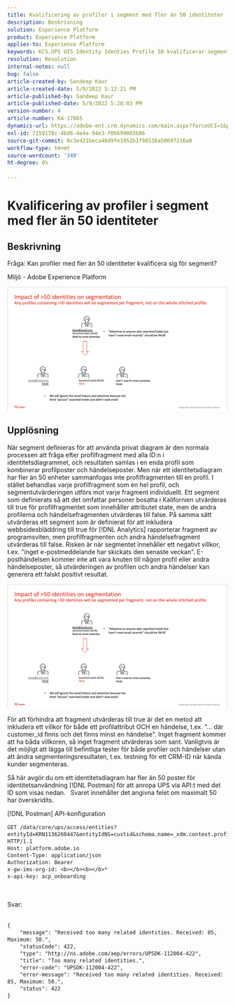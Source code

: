 ```yaml
---
title: Kvalificering av profiler i segment med fler än 50 identiteter
description: Beskrivning
solution: Experience Platform
product: Experience Platform
applies-to: Experience Platform
keywords: KCS,UPS UIS Identity Identies Profile 50 kvalificerar segment
resolution: Resolution
internal-notes: null
bug: false
article-created-by: Sandeep Kaur
article-created-date: 5/9/2022 5:12:21 PM
article-published-by: Sandeep Kaur
article-published-date: 5/9/2022 5:28:03 PM
version-number: 4
article-number: KA-17865
dynamics-url: https://adobe-ent.crm.dynamics.com/main.aspx?forceUCI=1&pagetype=entityrecord&etn=knowledgearticle&id=28d49c2a-bbcf-ec11-a7b5-00224809c27a
exl-id: 7159178c-4bd6-4e4a-94e3-f0b699003b86
source-git-commit: 0c3e421beca46d9fe1952b1f98538a50697216a0
workflow-type: tm+mt
source-wordcount: '349'
ht-degree: 0%

---
```


# Kvalificering av profiler i segment med fler än 50 identiteter

## Beskrivning


Fråga: Kan profiler med fler än 50 identiteter kvalificera sig för segment?

Miljö - Adobe Experience Platform



![](assets/___2ed49c2a-bbcf-ec11-a7b5-00224809c27a___.png)






## Upplösning


När segment definieras för att använda privat diagram är den normala processen att fråga efter profilfragment med alla ID:n i identitetsdiagrammet, och resultaten samlas i en enda profil som kombinerar profilposter och händelseposter. Men när ett identitetsdiagram har fler än 50 enheter sammanfogas inte profilfragmenten till en profil. I stället behandlas varje profilfragment som en hel profil, och segmentutvärderingen utförs mot varje fragment individuellt. Ett segment som definierats så att det omfattar personer bosatta i Kalifornien utvärderas till true för profilfragmentet som innehåller attributet state, men de andra profilerna och händelsefragmenten utvärderas till false. På samma sätt utvärderas ett segment som är definierat för att inkludera webbsidesbläddring till true för [!DNL Analytics] rapporterar fragment av programsviten, men profilfragmenten och andra händelsefragment utvärderas till false. Risken är när segmentet innehåller ett negativt villkor, t.ex. &quot;inget e-postmeddelande har skickats den senaste veckan&quot;. E-posthändelsen kommer inte att vara knuten till någon profil eller andra händelseposter, så utvärderingen av profilen och andra händelser kan generera ett falskt positivt resultat.

![](assets/6d02b7b2-cf7f-ec11-8d21-0022480aa950.png)

För att förhindra att fragment utvärderas till true är det en metod att inkludera ett villkor för både ett profilattribut OCH en händelse, t.ex. &quot;... där customer_id finns och det finns minst en händelse&quot;. Inget fragment kommer att ha båda villkoren, så inget fragment utvärderas som sant. Vanligtvis är det möjligt att lägga till befintliga tester för både profiler och händelser utan att ändra segmenteringsresultaten, t.ex. testning för ett CRM-ID när kända kunder segmenteras.

Så här avgör du om ett identitetsdiagram har fler än 50 poster för identitetsanvändning [!DNL Postman] för att anropa UPS via API:t med det ID som visas nedan.   Svaret innehåller det angivna felet om maximalt 50 har överskridits.

[!DNL Postman] API-konfiguration


```
GET /data/core/ups/access/entities?entityId=KRN1136260447&entityIdNS=custid&schema.name=_xdm.context.profile HTTP/1.1
Host: platform.adobe.io
Content-Type: application/json
Authorization: Bearer 
x-gw-ims-org-id: <b></b><b></b>*
x-api-key: acp_onboarding
```

<br><br>Svar:<br><br>

```
{
    "message": "Received too many related identities. Received: 85, Maximum: 50.",
    "statusCode": 422,
    "type": "http://ns.adobe.com/aep/errors/UPSDK-112004-422",
    "title": "Too many related identities.",
    "error-code": "UPSDK-112004-422",
    "error-message": "Received too many related identities. Received: 85, Maximum: 50.",
    "status": 422
}
```
